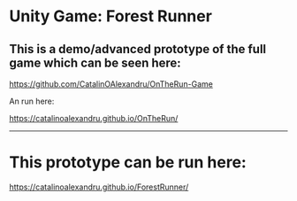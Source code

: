 # Unity Game: Forest Runner
## This is a demo/advanced prototype of the full game which can be seen here:

https://github.com/CatalinOAlexandru/OnTheRun-Game

An run here:

https://catalinoalexandru.github.io/OnTheRun/

------------------------------------------------------------------------

# This prototype can be run here:

https://catalinoalexandru.github.io/ForestRunner/


